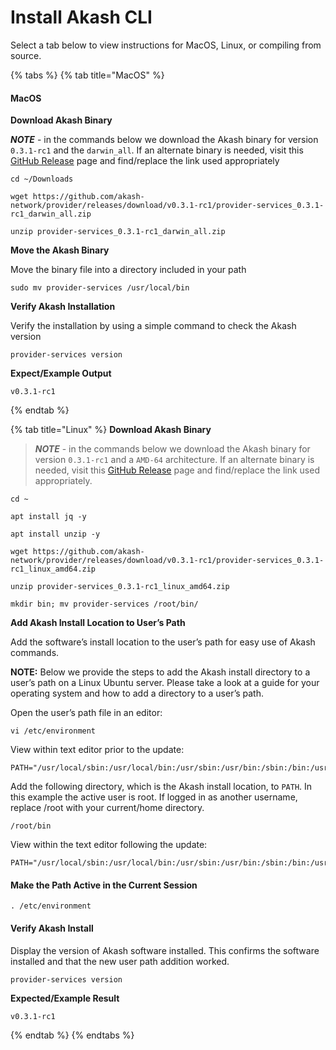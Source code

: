 # Install Akash CLI

Select a tab below to view instructions for MacOS, Linux, or compiling from source.

{% tabs %}
{% tab title="MacOS" %}
#### MacOS

**Download Akash Binary**

_**NOTE**_ - in the commands below we download the Akash binary for version `0.3.1-rc1` and the `darwin_all`. If an alternate binary is needed, visit this [GitHub Release](https://github.com/akash-network/provider/releases/tag/v0.3.1-rc1) page and find/replace the link used appropriately

```
cd ~/Downloads

wget https://github.com/akash-network/provider/releases/download/v0.3.1-rc1/provider-services_0.3.1-rc1_darwin_all.zip

unzip provider-services_0.3.1-rc1_darwin_all.zip
```

**Move the Akash Binary**

Move the binary file into a directory included in your path

```
sudo mv provider-services /usr/local/bin
```

**Verify Akash Installation**

Verify the installation by using a simple command to check the Akash version

```
provider-services version
```

**Expect/Example Output**

```
v0.3.1-rc1
```
{% endtab %}

{% tab title="Linux" %}
**Download Akash Binary**

> _**NOTE**_ - in the commands below we download the Akash binary for version `0.3.1-rc1` and a `AMD-64` architecture. If an alternate binary is needed, visit this [GitHub Release](https://github.com/akash-network/provider/releases/tag/v0.3.1-rc1) page and find/replace the link used appropriately.

```
cd ~

apt install jq -y

apt install unzip -y

wget https://github.com/akash-network/provider/releases/download/v0.3.1-rc1/provider-services_0.3.1-rc1_linux_amd64.zip

unzip provider-services_0.3.1-rc1_linux_amd64.zip

mkdir bin; mv provider-services /root/bin/
```

**Add Akash Install Location to User’s Path**

Add the software’s install location to the user’s path for easy use of Akash commands.

**NOTE:** Below we provide the steps to add the Akash install directory to a user’s path on a Linux Ubuntu server. Please take a look at a guide for your operating system and how to add a directory to a user’s path.

Open the user’s path file in an editor:

```
vi /etc/environment
```

View within text editor prior to the update:

```
PATH="/usr/local/sbin:/usr/local/bin:/usr/sbin:/usr/bin:/sbin:/bin:/usr/games:/usr/local/games:/snap/bin"
```

Add the following directory, which is the Akash install location, to `PATH`. In this example the active user is root. If logged in as another username, replace /root with your current/home directory.

```
/root/bin
```

View within the text editor following the update:

```
PATH="/usr/local/sbin:/usr/local/bin:/usr/sbin:/usr/bin:/sbin:/bin:/usr/games:/usr/local/games:/snap/bin:/root/bin"
```

#### Make the Path Active in the Current Session

```
. /etc/environment
```

#### Verify Akash Install

Display the version of Akash software installed. This confirms the software installed and that the new user path addition worked.

```
provider-services version
```

**Expected/Example Result**

```
v0.3.1-rc1
```
{% endtab %}
{% endtabs %}

